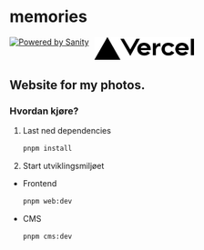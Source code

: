 # memories
<div aling="center" style="display: flex;gap: 10px; margin: 10px auto;">
  <a href="https://sanity.io" target="_blank" rel="noopener">
    <img src="https://cdn.sanity.io/images/3do82whm/next/51af00784c5addcf63ae7f0c416756acca7e63ac-353x71.svg?dl=sanity-logo.svg" width="180" alt="Powered by Sanity" />
  </a>

  <a href="https://vercel.com/?utm_source=echo-webkom&utm_campaign=oss" target="_blank" rel="noopener">
    <img src="apps/web/public/vercel.svg" width="175" alt="Powered by Vercel" />
  </a>
</div>

## Website for my photos.

### Hvordan kjøre?

1. Last ned dependencies 
    ```sh
    pnpm install
    ```

2. Start utviklingsmiljøet
  * Frontend 
      ```sh
      pnpm web:dev
      ```
  * CMS 
      ```sh
      pnpm cms:dev
      ```
